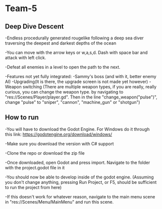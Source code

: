 # Team-5
## Deep Dive Descent
-Endless procedurally generated rougelike following a deep sea diver traversing the deepest and darkest depths of the ocean

-You can move with the arrow keys or w,a,s,d. Dash with space bar and attack with left click.

-Defeat all enemies in a level to open the path to the next.

-Features not yet fully integrated:
    -Sammy's boss (and with it, better enemy AI)
    -Upgrading(It is there, the upgrade screen is not made yet however)
    -Weapon switching (There are multiple weapon types, if you are really, really curious, you can change the weapon type.
    by navigating to "res://Scenes/Player/player.gd". Then in the line "change_weapon("pulse")", 
    change "pulse" to "sniper", "cannon", "machine_gun" or "shotgun")

## How to run
-You will have to download the Godot Engine. For Windows do it through this link: https://godotengine.org/download/windows/

-Make sure you download the version with C# support

-Clone the repo or download the zip file

-Once downloaded, open Godot and press import. Navigate to the folder with the project.godot file in it

-You should now be able to develop inside of the godot engine. (Assuming you don't change anything, pressing Run Project, or F5, should be sufficient to run the project from here)

-If this doesn't work for whatever reason, navigate to the main menu scene in "res://Scenes/Menu/MainMenu" and run this scene.
